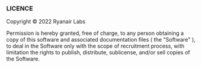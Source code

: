 ### LICENCE

Copyright &copy; 2022 Ryanair Labs

Permission is hereby granted, free of charge, to any person obtaining a copy of this software and associated
documentation files ( the "Software" ), to deal in the Software only with the scope of recruitment process, with
limitation the rights to publish, distribute, sublicense, and/or sell copies of the Software.
